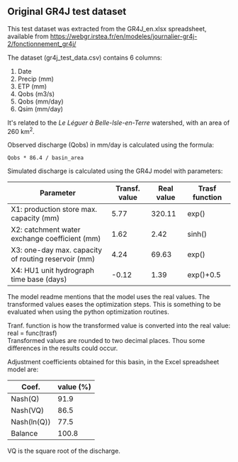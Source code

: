 ## Original GR4J test dataset

This test dataset was extracted from the GR4J_en.xlsx spreadsheet, available from https://webgr.irstea.fr/en/modeles/journalier-gr4j-2/fonctionnement_gr4j/  

The dataset (gr4j_test_data.csv) contains 6 columns:
1. Date
2. Precip (mm)
3. ETP (mm)
4. Qobs (m3/s)
5. Qobs (mm/day)
6. Qsim (mm/day)

It's related to the _Le Léguer à Belle-Isle-en-Terre_ watershed, with an area of 260 km<sup>2</sup>.

Observed discharge (Qobs) in mm/day is calculated using the formula:

    Qobs * 86.4 / basin_area

Simulated discharge is calculated using the GR4J model with parameters:

|Parameter | Transf. value | Real value | Trasf function |
|----------|---------------|-----------|---|
| X1: production store max. capacity (mm)             | 5.77  | 320.11| exp()     |
| X2: catchment water exchange coefficient (mm)       | 1.62  | 2.42  | sinh()    |
| X3: one-day max. capacity of routing reservoir (mm) | 4.24  | 69.63 | exp()     |
| X4: HU1 unit hydrograph time base (days)            | -0.12 | 1.39  | exp()+0.5 |

The model readme mentions that the model uses the real values. The transformed values eases the optimization steps. This is something to be evaluated when using the python optimization routines.

Tranf. function is how the transformed value is converted into the real value:  
real = func(trasf)  
Transformed values are rounded to two decimal places. Thou some differences in the results could occur.

Adjustment coefficients obtained for this basin, in the Excel spreadsheet model are:

| Coef.       | value (%) |
| ------------| ----------|
| Nash(Q)     | 91.9      |
| Nash(VQ)    | 86.5      |
| Nash(ln(Q)) | 77.5      |
| Balance     | 100.8     |

VQ is the square root of the discharge.
